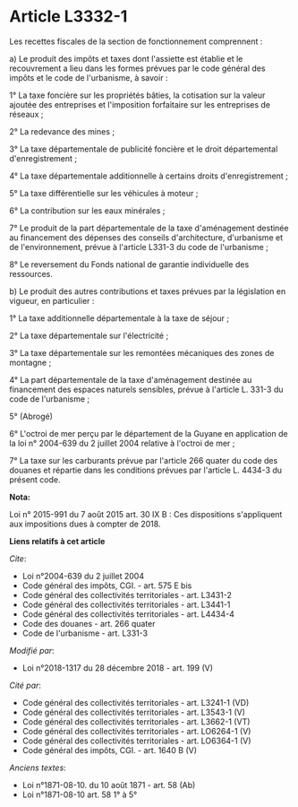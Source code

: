 # Article L3332-1

Les recettes fiscales de la section de fonctionnement comprennent :

a) Le produit des impôts et taxes dont l'assiette est établie et le recouvrement a lieu dans les formes prévues par le code
général des impôts et le code de l'urbanisme, à savoir :

1° La taxe foncière sur les propriétés bâties, la cotisation sur la valeur ajoutée des entreprises et l'imposition
forfaitaire sur les entreprises de réseaux ;

2° La redevance des mines ;

3° La taxe départementale de publicité foncière et le droit départemental d'enregistrement ;

4° La taxe départementale additionnelle à certains droits d'enregistrement ;

5° La taxe différentielle sur les véhicules à moteur ;

6° La contribution sur les eaux minérales ;

7° Le produit de la part départementale de la taxe d'aménagement destinée au financement des dépenses des conseils
d'architecture, d'urbanisme et de l'environnement, prévue à l'article L331-3 du code de l'urbanisme ;

8° Le reversement du Fonds national de garantie individuelle des ressources.

b) Le produit des autres contributions et taxes prévues par la législation en vigueur, en particulier :

1° La taxe additionnelle départementale à la taxe de séjour ;

2° La taxe départementale sur l'électricité ;

3° La taxe départementale sur les remontées mécaniques des zones de montagne ;

4° La part départementale de la taxe d'aménagement destinée au financement des espaces naturels sensibles, prévue à l'article
L. 331-3 du code de l'urbanisme ;

5° (Abrogé)

6° L'octroi de mer perçu par le département de la Guyane en application de la loi n° 2004-639 du 2 juillet 2004 relative à
l'octroi de mer ;

7° La taxe sur les carburants prévue par l'article 266 quater du code des douanes et répartie dans les conditions prévues par
l'article L. 4434-3 du présent code.

**Nota:**

Loi n° 2015-991 du 7 août 2015 art. 30 IX B : Ces dispositions s'appliquent aux impositions dues à compter de 2018.

**Liens relatifs à cet article**

_Cite_:

  - Loi n°2004-639 du 2 juillet 2004
  - Code général des impôts, CGI. - art. 575 E bis
  - Code général des collectivités territoriales - art. L3431-2
  - Code général des collectivités territoriales - art. L3441-1
  - Code général des collectivités territoriales - art. L4434-4
  - Code des douanes - art. 266 quater
  - Code de l'urbanisme - art. L331-3

_Modifié par_:

  - Loi n°2018-1317 du 28 décembre 2018 - art. 199 (V)

_Cité par_:

  - Code général des collectivités territoriales - art. L3241-1 (VD)
  - Code général des collectivités territoriales - art. L3543-1 (V)
  - Code général des collectivités territoriales - art. L3662-1 (VT)
  - Code général des collectivités territoriales - art. LO6264-1 (V)
  - Code général des collectivités territoriales - art. LO6364-1 (V)
  - Code général des impôts, CGI. - art. 1640 B (V)

_Anciens textes_:

  - Loi n°1871-08-10. du 10 août 1871 - art. 58 (Ab)
  - Loi n°1871-08-10 art. 58 1° à 5°
